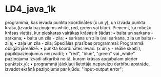 # LD4_java_1k
programma, kas ievada punkta koordinātes (x un y), un izvada punkta
krāsu,(izvada paziņojums white, red, green vai
blue).
Pieņemt, ka robežu krāsas vietās, kur pieskaras vairākas krāsas ir šādas:
• balta un sarkana - sarkana;
• balta un zila - zila;
• sarkana un zila (vai sarkana, zila un balta) - zila;
• zaļa un zila - zila;
Speciālas prasības programmai:
Programmā obligāti jārealizē:
• punkta koordinātes ievadi (x un y - reālie skaitļi), papildpaziņojumus neizvadīt;
• "red", "blue", "green" vai „white” paziņojuma izvadi atkarībā no tā, kuram krāsas apgabalam
pieder punkts(x,y);
• programmā jāiekļauj lietotāja nepareizu darbību apstrāde, izvadot ekrānā paziņojums par
kļūdu: "input-output error";
